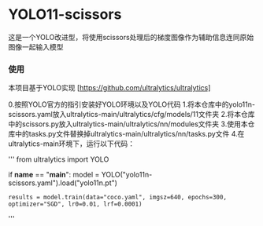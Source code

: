 # YOLO11-scissors
这是一个YOLO改进型，将使用scissors处理后的梯度图像作为辅助信息连同原始图像一起输入模型

### 使用
本项目基于YOLO实现
[https://github.com/ultralytics/ultralytics]

0.按照YOLO官方的指引安装好YOLO环境以及YOLO代码
1.将本仓库中的yolo11n-scissors.yaml放入ultralytics-main/ultralytics/cfg/models/11文件夹
2.将本仓库中的scissors.py放入ultralytics-main/ultralytics/nn/modules文件夹
3.使用本仓库中的tasks.py文件替换掉ultralytics-main/ultralytics/nn/tasks.py文件
4.在ultralytics-main环境下，运行以下代码：

'''
from ultralytics import YOLO

if __name__ == "__main__":
    model = YOLO("yolo11n-scissors.yaml").load("yolo11n.pt")

    results = model.train(data="coco.yaml", imgsz=640, epochs=300, optimizer="SGD", lr0=0.01, lrf=0.0001)
'''

